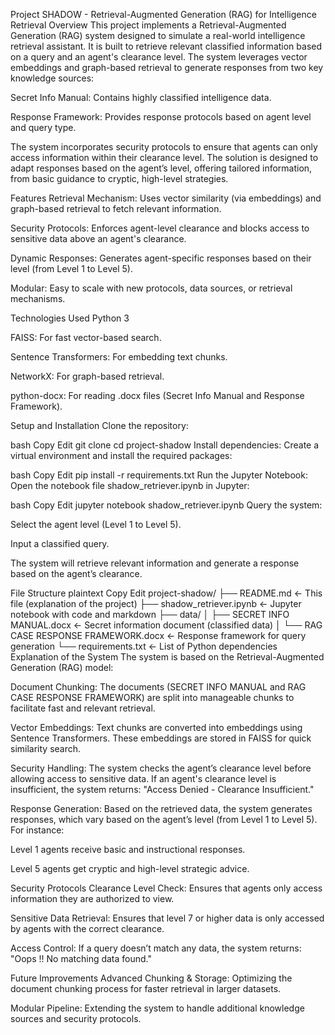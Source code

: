 Project SHADOW - Retrieval-Augmented Generation (RAG) for Intelligence Retrieval
Overview
This project implements a Retrieval-Augmented Generation (RAG) system designed to simulate a real-world intelligence retrieval assistant. It is built to retrieve relevant classified information based on a query and an agent's clearance level. The system leverages vector embeddings and graph-based retrieval to generate responses from two key knowledge sources:

Secret Info Manual: Contains highly classified intelligence data.

Response Framework: Provides response protocols based on agent level and query type.

The system incorporates security protocols to ensure that agents can only access information within their clearance level. The solution is designed to adapt responses based on the agent’s level, offering tailored information, from basic guidance to cryptic, high-level strategies.

Features
Retrieval Mechanism: Uses vector similarity (via embeddings) and graph-based retrieval to fetch relevant information.

Security Protocols: Enforces agent-level clearance and blocks access to sensitive data above an agent's clearance.

Dynamic Responses: Generates agent-specific responses based on their level (from Level 1 to Level 5).

Modular: Easy to scale with new protocols, data sources, or retrieval mechanisms.

Technologies Used
Python 3

FAISS: For fast vector-based search.

Sentence Transformers: For embedding text chunks.

NetworkX: For graph-based retrieval.

python-docx: For reading .docx files (Secret Info Manual and Response Framework).

Setup and Installation
Clone the repository:

bash
Copy
Edit
git clone <repository-url>
cd project-shadow
Install dependencies: Create a virtual environment and install the required packages:

bash
Copy
Edit
pip install -r requirements.txt
Run the Jupyter Notebook: Open the notebook file shadow_retriever.ipynb in Jupyter:

bash
Copy
Edit
jupyter notebook shadow_retriever.ipynb
Query the system:

Select the agent level (Level 1 to Level 5).

Input a classified query.

The system will retrieve relevant information and generate a response based on the agent’s clearance.

File Structure
plaintext
Copy
Edit
project-shadow/
├── README.md                  <- This file (explanation of the project)
├── shadow_retriever.ipynb     <- Jupyter notebook with code and markdown
├── data/
│   ├── SECRET INFO MANUAL.docx  <- Secret information document (classified data)
│   └── RAG CASE RESPONSE FRAMEWORK.docx <- Response framework for query generation
└── requirements.txt           <- List of Python dependencies
Explanation of the System
The system is based on the Retrieval-Augmented Generation (RAG) model:

Document Chunking: The documents (SECRET INFO MANUAL and RAG CASE RESPONSE FRAMEWORK) are split into manageable chunks to facilitate fast and relevant retrieval.

Vector Embeddings: Text chunks are converted into embeddings using Sentence Transformers. These embeddings are stored in FAISS for quick similarity search.

Security Handling: The system checks the agent’s clearance level before allowing access to sensitive data. If an agent's clearance level is insufficient, the system returns: "Access Denied - Clearance Insufficient."

Response Generation: Based on the retrieved data, the system generates responses, which vary based on the agent’s level (from Level 1 to Level 5). For instance:

Level 1 agents receive basic and instructional responses.

Level 5 agents get cryptic and high-level strategic advice.

Security Protocols
Clearance Level Check: Ensures that agents only access information they are authorized to view.

Sensitive Data Retrieval: Ensures that level 7 or higher data is only accessed by agents with the correct clearance.

Access Control: If a query doesn’t match any data, the system returns: "Oops !! No matching data found."

Future Improvements
Advanced Chunking & Storage: Optimizing the document chunking process for faster retrieval in larger datasets.

Modular Pipeline: Extending the system to handle additional knowledge sources and security protocols.